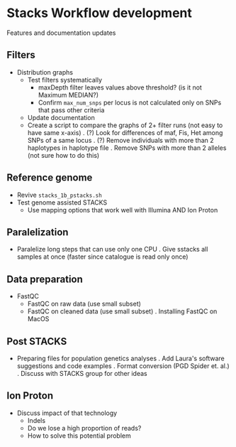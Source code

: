 # Stacks Workflow development
Features and documentation updates

## Filters
* Distribution graphs
  - Test filters systematically
    - maxDepth filter leaves values above threshold? (is it not Maximum MEDIAN?)
    - Confirm `max_num_snps` per locus is not calculated only on SNPs that pass other criteria
  - Update documentation
  - Create a script to compare the graphs of 2+ filter runs (not easy to have same x-axis)
. (?) Look for differences of maf, Fis, Het among SNPs of a same locus
. (?) Remove individuals with more than 2 haplotypes in haplotype file
. Remove SNPs with more than 2 alleles (not sure how to do this)

## Reference genome
* Revive `stacks_1b_pstacks.sh`
* Test genome assisted STACKS
  - Use mapping options that work well with Illumina AND Ion Proton

## Paralelization
- Paralelize long steps that can use only one CPU
. Give sstacks all samples at once (faster since catalogue is read only once)

## Data preparation
* FastQC
  - FastQC on raw data (use small subset)
  - FastQC on cleaned data (use small subset)
  . Installing FastQC on MacOS

## Post STACKS
* Preparing files for population genetics analyses
. Add Laura's software suggestions and code examples
. Format conversion (PGD Spider et. al.)
. Discuss with STACKS group for other ideas

## Ion Proton
* Discuss impact of that technology
  - Indels
  - Do we lose a high proportion of reads?
  - How to solve this potential problem

